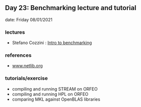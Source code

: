 ## Day 23: Benchmarking lecture and tutorial      

date: Friday 08/01/2021

### lectures
 - Stefano Cozzini : [Intro to benchmarking ](lecture10-benchmarkingHPCsystems.pdf)


### references
 - www.netlib.org 

### tutorials/exercise
  - compiling and running STREAM on ORFEO
  - compiling and running HPL on ORFEO
  - comparing MKL against OpenBLAS libraries 
